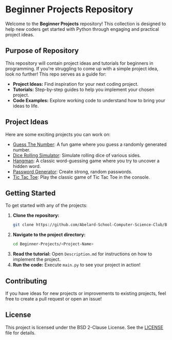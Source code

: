# Beginner Projects Repository

Welcome to the **Beginner Projects** repository! This collection is designed to help new coders get started with Python through engaging and practical project ideas.

## Purpose of Repository

This repository will contain project ideas and tutorials for beginners in programming. If you're struggling to come up with a simple project idea, look no further! This repo serves as a guide for:

- **Project Ideas:** Find inspiration for your next coding project.
- **Tutorials:** Step-by-step guides to help you implement your chosen project.
- **Code Examples:** Explore working code to understand how to bring your ideas to life.

## Project Ideas

Here are some exciting projects you can work on:

- [Guess The Number](Guess%20The%20Number): A fun game where you guess a randomly generated number.
- [Dice Rolling Simulator](Dice%20Rolling%20Simulator): Simulate rolling dice of various sides.
- [Hangman](Hangman): A classic word-guessing game where you try to uncover a hidden word.
- [Password Generator](Password%20Generator): Create strong, random passwords.
- [Tic Tac Toe](Tic%20Tac%20Toe): Play the classic game of Tic Tac Toe in the console.

## Getting Started

To get started with any of the projects:

1. **Clone the repository:**
   ```bash
   git clone https://github.com/Abelard-School-Computer-Science-Club/Beginner-Projects.git
   ```
2. **Navigate to the project directory:**
   ```bash
   cd Beginner-Projects/<Project-Name>
   ```
3. **Read the tutorial:** Open `Description.md` for instructions on how to implement the project.
4. **Run the code:** Execute `main.py` to see your project in action!

## Contributing

If you have ideas for new projects or improvements to existing projects, feel free to create a pull request or open an issue!

## License

This project is licensed under the BSD 2-Clause License. See the [LICENSE](LICENSE) file for details.